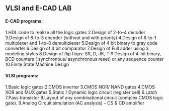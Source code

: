 ## VLSI and E-CAD LAB
#### E-CAD programs:

1.HDL code to realize all the logic gates
2.Design of 2-to-4 decoder
3.Design of 8-to-3 encoder (without and with priority)
4.Design of 8-to-1 multiplexer and 1-to-8 demultiplexer
5.Design of 4 bit binary to gray code converter
6.Design of 4 bit comparator
7.Design of Full adder using 3 modeling styles
8.Design of flip flops: SR, D, JK, T
9.Design of 4-bit binary, BCD counters ( synchronous/ asynchronous reset) or any sequence counter
10.Finite State Machine Design

#### VLSI programs:

1.Basic logic gates
2.CMOS inverter
3.CMOS NOR/ NAND gates
4.CMOS XOR and MUX gates
5.Static / Dynamic logic circuit (register cell)
6.Latch
7.Pass transistor
8.Layout of any combinational circuit (complex CMOS logic gate).
9.Analog Circuit simulation (AC analysis) – CS &amp; CD amplifier
